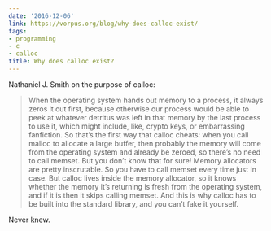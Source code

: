 ```yaml
---
date: '2016-12-06'
link: https://vorpus.org/blog/why-does-calloc-exist/
tags:
- programming
- c
- calloc
title: Why does calloc exist?
---
```


Nathaniel J. Smith on the purpose of calloc:

>When the operating system hands out memory to a process, it always zeros it out first, because otherwise our process would be able to peek at whatever detritus was left in that memory by the last process to use it, which might include, like, crypto keys, or embarrassing fanfiction. So that’s the first way that calloc cheats: when you call malloc to allocate a large buffer, then probably the memory will come from the operating system and already be zeroed, so there’s no need to call memset. But you don’t know that for sure! Memory allocators are pretty inscrutable. So you have to call memset every time just in case. But calloc lives inside the memory allocator, so it knows whether the memory it’s returning is fresh from the operating system, and if it is then it skips calling memset. And this is why calloc has to be built into the standard library, and you can’t fake it yourself.

Never knew.
